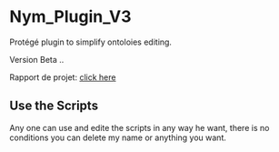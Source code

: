 # Nym_Plugin_V3

Protégé plugin to simplify ontoloies editing.

Version Beta ..

Rapport de projet: [click here](https://drive.google.com/file/d/0B40h0WEut28yaXMwNWVVNDkwUzQ/view)

## Use the Scripts

Any one can use and edite the scripts in any way he want, there is no conditions you can delete my name or anything you want.
